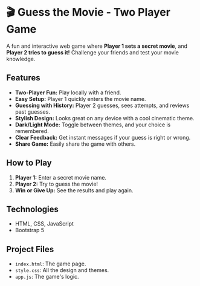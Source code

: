 # 🎬 Guess the Movie - Two Player Game 

A fun and interactive web game where **Player 1 sets a secret movie**, and **Player 2 tries to guess it!** Challenge your friends and test your movie knowledge.

##  Features

* **Two-Player Fun:** Play locally with a friend.
* **Easy Setup:** Player 1 quickly enters the movie name.
* **Guessing with History:** Player 2 guesses, sees attempts, and reviews past guesses.
* **Stylish Design:** Looks great on any device with a cool cinematic theme.
* **Dark/Light Mode:** Toggle between themes, and your choice is remembered.
* **Clear Feedback:** Get instant messages if your guess is right or wrong.
* **Share Game:** Easily share the game with others.

##  How to Play

1.  **Player 1:** Enter a secret movie name.
2.  **Player 2:** Try to guess the movie!
3.  **Win or Give Up:** See the results and play again.

##  Technologies

* HTML, CSS, JavaScript
* Bootstrap 5

##  Project Files

* `index.html`: The game page.
* `style.css`: All the design and themes.
* `app.js`: The game's logic.

